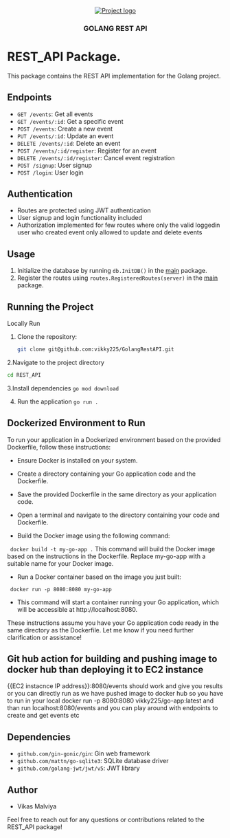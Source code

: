 
<p align="center">
  <a href="" rel="noopener">
 <img src="https://djeqr6to3dedg.cloudfront.net/repo-logos/library/golang/live/logo.png" alt="Project logo"></a>
</p]>
<h3 align="center">GOLANG REST API</h3>


# REST_API Package.

This package contains the REST API implementation for the Golang project.

## Endpoints

- `GET /events`: Get all events
- `GET /events/:id`: Get a specific event
- `POST /events`: Create a new event
- `PUT /events/:id`: Update an event
- `DELETE /events/:id`: Delete an event
- `POST /events/:id/register`: Register for an event
- `DELETE /events/:id/register`: Cancel event registration
- `POST /signup`: User signup
- `POST /login`: User login

## Authentication

- Routes are protected using JWT authentication
- User signup and login functionality included
- Authorization implemented for few routes where only the valid loggedin user who created event only allowed to update and delete events

## Usage

1. Initialize the database by running `db.InitDB()` in the [main](cci:1:///Users/vikasmalviya/REST_API/main.go:10:0-19:1) package.
2. Register the routes using `routes.RegisteredRoutes(server)` in the [main](cci:1:///Users/vikasmalviya/REST_API/main.go:10:0-19:1) package.

## Running the Project

Locally Run
1. Clone the repository:
   ```bash
   git clone git@github.com:vikky225/GolangRestAPI.git
   ```

2.Navigate to the project directory
```bash
cd REST_API
```

3.Install dependencies
```go mod download```

4. Run the application
```go run .```

## Dockerized Environment to Run
To run your application in a Dockerized environment based on the provided Dockerfile, follow these instructions:

- Ensure Docker is installed on your system.

- Create a directory containing your Go application code and the Dockerfile.

- Save the provided Dockerfile in the same directory as your application code.

- Open a terminal and navigate to the directory containing your code and Dockerfile.

- Build the Docker image using the following command:

``` docker build -t my-go-app .```
This command will build the Docker image based on the instructions in the Dockerfile. Replace my-go-app with a suitable name for your Docker image.

- Run a Docker container based on the image you just built:

``` docker run -p 8080:8080 my-go-app```
- This command will start a container running your Go application, which will be accessible at http://localhost:8080.

These instructions assume you have your Go application code ready in the same directory as the Dockerfile. Let me know if you need further clarification or assistance!

## Git hub action for building and pushing image to docker hub than deploying it to EC2 instance
{{EC2 instacnce IP address}}:8080/events should work and give you results
or you can directly run as we have pushed image to docker hub so you have to run in your local 
docker run -p 8080:8080 vikky225/go-app:latest and than run localhost:8080/events and you can play around with endpoints to create and get events etc

## Dependencies

- `github.com/gin-gonic/gin`: Gin web framework
- `github.com/mattn/go-sqlite3`: SQLite database driver
- `github.com/golang-jwt/jwt/v5`: JWT library

## Author

- Vikas Malviya

Feel free to reach out for any questions or contributions related to the REST_API package!
